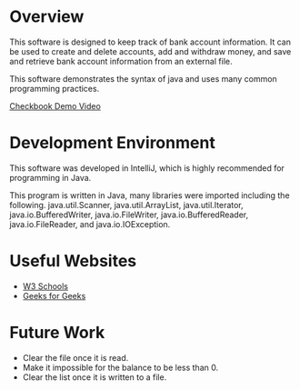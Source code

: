 # Overview

This software is designed to keep track of bank account information. It can be used to create and delete accounts, add
and withdraw money, and save and retrieve bank account information from an external file.

This software demonstrates the syntax of java and uses many common programming practices.

[Checkbook Demo Video](https://youtu.be/EMM5NyT7psk)

# Development Environment

This software was developed in IntelliJ, which is highly recommended for programming in Java.

This program is written in Java, many libraries were imported including the following.
java.util.Scanner, java.util.ArrayList, java.util.Iterator, java.io.BufferedWriter, java.io.FileWriter, java.io.BufferedReader, java.io.FileReader, and java.io.IOException.

# Useful Websites

- [W3 Schools](https://www.w3schools.com/java/)
- [Geeks for Geeks](https://www.geeksforgeeks.org/java/)

# Future Work

- Clear the file once it is read.
- Make it impossible for the balance to be less than 0.
- Clear the list once it is written to a file.
